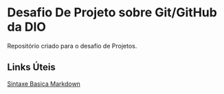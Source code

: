 # Desafio De Projeto sobre Git/GitHub da DIO
Repositório criado para o desafio de Projetos.

## Links Úteis
[Sintaxe Basica Markdown](https://www.markdownguide.org/extended-syntax/)
